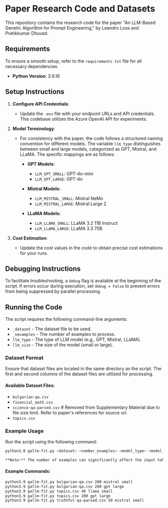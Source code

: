 # Paper Research Code and Datasets

This repository contains the research code for the paper "An LLM-Based Genetic Algorithm for Prompt Engineering," by Leandro Loss and Pratikkumar Dhuvad.

## Requirements

To ensure a smooth setup, refer to the `requirements.txt` file for all necessary dependencies.

- **Python Version**: 3.9.16

## Setup Instructions

1. **Configure API Credentials**:
   - Update the `.env` file with your endpoint URLs and API credentials. This codebase utilizes the Azure OpenAI API for experiments.

2. **Model Terminology**:
   - For consistency with the paper, the code follows a structured naming convention for different models. The variable `llm_type` distinguishes between small and large models, categorized as GPT, Mistral, and LLaMA. The specific mappings are as follows:

     - **GPT Models:**
       - `LLM_GPT_SMALL`: GPT-4o-mini
       - `LLM_GPT_LARGE`: GPT-4o
     
     - **Mistral Models:**
       - `LLM_MISTRAL_SMALL`: Mistral NeMo
       - `LLM_MISTRAL_LARGE`: Mistral Large 2
     
     - **LLaMA Models:**
       - `LLM_LLAMA_SMALL`: LLaMA 3.2 11B Instruct
       - `LLM_LLAMA_LARGE`: LLaMA 3.3 70B

3. **Cost Estimation**:
   - Update the cost values in the code to obtain precise cost estimations for your runs.

## Debugging Instructions

To facilitate troubleshooting, a `debug` flag is available at the beginning of the script. If errors occur during execution, set `debug = False` to prevent errors from being suppressed by parallel processing.

## Running the Code

The script requires the following command-line arguments:

- `_dataset` - The dataset file to be used.
- `_nexamples` - The number of examples to process.
- `llm_type` - The type of LLM model (e.g., GPT, Mistral, LLaMA).
- `llm_size` - The size of the model (small or large).

### Dataset Format

Ensure that dataset files are located in the same directory as the script. The first and second columns of the dataset files are utilized for processing.

#### Available Dataset Files:
- `bulgarian-qa.csv`
- `financial_math.csv`
- `science-qa-parsed.csv` # Removed from Supplementary Material due to file size limit. Refer to paper's references for source url.
- `topics.csv`

### Example Usage

Run the script using the following command:

```sh
python3.8 gallm-fit.py <dataset> <number_examples> <model_type> <model_size>

**Note:** The number of examples can significantly affect the input token size, so be cautious when choosing the number of examples for a given LLM to avoid exceeding token limits.

```
#### Example Commands:
```sh
python3.9 gallm-fit.py bulgarian-qa.csv 200 mistral small
python3.9 gallm-fit.py bulgarian-qa.csv 200 gpt large
python3.9 gallm-fit.py topics.csv 40 llama small
python3.9 gallm-fit.py topics.csv 200 gpt large
python3.9 gallm-fit.py truthful-qa-parsed.csv 50 mistral small
